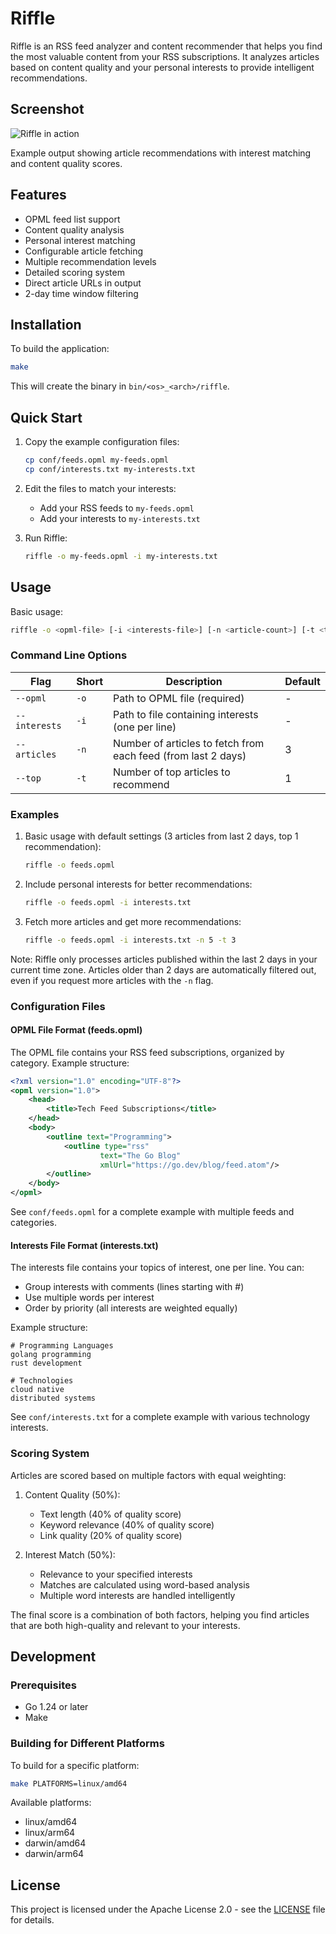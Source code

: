 # Riffle

Riffle is an RSS feed analyzer and content recommender that helps you find the most valuable content from your RSS subscriptions. It analyzes articles based on content quality and your personal interests to provide intelligent recommendations.

## Screenshot

![Riffle in action](docs/images/effect.png)

Example output showing article recommendations with interest matching and content quality scores.

## Features

- OPML feed list support
- Content quality analysis
- Personal interest matching
- Configurable article fetching
- Multiple recommendation levels
- Detailed scoring system
- Direct article URLs in output
- 2-day time window filtering

## Installation

To build the application:

```bash
make
```

This will create the binary in `bin/<os>_<arch>/riffle`.

## Quick Start

1. Copy the example configuration files:
   ```bash
   cp conf/feeds.opml my-feeds.opml
   cp conf/interests.txt my-interests.txt
   ```

2. Edit the files to match your interests:
   - Add your RSS feeds to `my-feeds.opml`
   - Add your interests to `my-interests.txt`

3. Run Riffle:
   ```bash
   riffle -o my-feeds.opml -i my-interests.txt
   ```

## Usage

Basic usage:

```bash
riffle -o <opml-file> [-i <interests-file>] [-n <article-count>] [-t <top-count>]
```

### Command Line Options

| Flag | Short | Description | Default |
|------|-------|-------------|---------|
| `--opml` | `-o` | Path to OPML file (required) | - |
| `--interests` | `-i` | Path to file containing interests (one per line) | - |
| `--articles` | `-n` | Number of articles to fetch from each feed (from last 2 days) | 3 |
| `--top` | `-t` | Number of top articles to recommend | 1 |

### Examples

1. Basic usage with default settings (3 articles from last 2 days, top 1 recommendation):
   ```bash
   riffle -o feeds.opml
   ```

2. Include personal interests for better recommendations:
   ```bash
   riffle -o feeds.opml -i interests.txt
   ```

3. Fetch more articles and get more recommendations:
   ```bash
   riffle -o feeds.opml -i interests.txt -n 5 -t 3
   ```

Note: Riffle only processes articles published within the last 2 days in your current time zone. Articles older than 2 days are automatically filtered out, even if you request more articles with the `-n` flag.

### Configuration Files

#### OPML File Format (feeds.opml)
The OPML file contains your RSS feed subscriptions, organized by category. Example structure:
```xml
<?xml version="1.0" encoding="UTF-8"?>
<opml version="1.0">
    <head>
        <title>Tech Feed Subscriptions</title>
    </head>
    <body>
        <outline text="Programming">
            <outline type="rss" 
                    text="The Go Blog" 
                    xmlUrl="https://go.dev/blog/feed.atom"/>
        </outline>
    </body>
</opml>
```

See `conf/feeds.opml` for a complete example with multiple feeds and categories.

#### Interests File Format (interests.txt)
The interests file contains your topics of interest, one per line. You can:
- Group interests with comments (lines starting with #)
- Use multiple words per interest
- Order by priority (all interests are weighted equally)

Example structure:
```
# Programming Languages
golang programming
rust development

# Technologies
cloud native
distributed systems
```

See `conf/interests.txt` for a complete example with various technology interests.

### Scoring System

Articles are scored based on multiple factors with equal weighting:

1. Content Quality (50%):
   - Text length (40% of quality score)
   - Keyword relevance (40% of quality score)
   - Link quality (20% of quality score)

2. Interest Match (50%):
   - Relevance to your specified interests
   - Matches are calculated using word-based analysis
   - Multiple word interests are handled intelligently

The final score is a combination of both factors, helping you find articles that are both high-quality and relevant to your interests.

## Development

### Prerequisites

- Go 1.24 or later
- Make

### Building for Different Platforms

To build for a specific platform:

```bash
make PLATFORMS=linux/amd64
```

Available platforms:
- linux/amd64
- linux/arm64
- darwin/amd64
- darwin/arm64

## License

This project is licensed under the Apache License 2.0 - see the [LICENSE](LICENSE) file for details. 